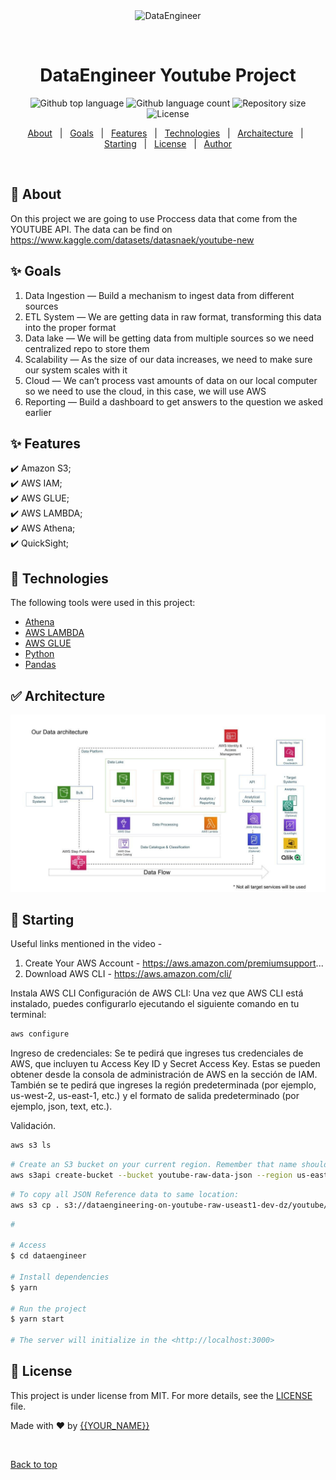 <div align="center" id="top"> 
  <img src="./.github/app.gif" alt="DataEngineer" />

  &#xa0;

  <!-- <a href="https://dataengineer.netlify.app">Demo</a> -->
</div>

<h1 align="center">DataEngineer Youtube Project</h1>

<p align="center">
  <img alt="Github top language" src="https://img.shields.io/github/languages/top/{{YOUR_GITHUB_USERNAME}}/dataengineer?color=56BEB8">

  <img alt="Github language count" src="https://img.shields.io/github/languages/count/{{YOUR_GITHUB_USERNAME}}/dataengineer?color=56BEB8">

  <img alt="Repository size" src="https://img.shields.io/github/repo-size/{{YOUR_GITHUB_USERNAME}}/dataengineer?color=56BEB8">

  <img alt="License" src="https://img.shields.io/github/license/{{YOUR_GITHUB_USERNAME}}/dataengineer?color=56BEB8">

  <!-- <img alt="Github issues" src="https://img.shields.io/github/issues/{{YOUR_GITHUB_USERNAME}}/dataengineer?color=56BEB8" /> -->

  <!-- <img alt="Github forks" src="https://img.shields.io/github/forks/{{YOUR_GITHUB_USERNAME}}/dataengineer?color=56BEB8" /> -->

  <!-- <img alt="Github stars" src="https://img.shields.io/github/stars/{{YOUR_GITHUB_USERNAME}}/dataengineer?color=56BEB8" /> -->
</p>

<!-- Status -->

<!-- <h4 align="center"> 
	🚧  DataEngineer 🚀 Under construction...  🚧
</h4> 

<hr> -->

<p align="center">
  <a href="#dart-about">About</a> &#xa0; | &#xa0; 
  <a href="#sparkles-goals">Goals</a> &#xa0; | &#xa0;
  <a href="#sparkles-features">Features</a> &#xa0; | &#xa0;
  <a href="#rocket-technologies">Technologies</a> &#xa0; | &#xa0;
  <a href="#white_check_mark-requirements">Archaitecture</a> &#xa0; | &#xa0;
  <a href="#checkered_flag-starting">Starting</a> &#xa0; | &#xa0;
  <a href="#memo-license">License</a> &#xa0; | &#xa0;
  <a href="https://github.com/{{YOUR_GITHUB_USERNAME}}" target="_blank">Author</a>
</p>

<br>

## :dart: About ##

On this project we are going to use Proccess data that come from the YOUTUBE API. The data can be find on https://www.kaggle.com/datasets/datasnaek/youtube-new

## :sparkles: Goals ##
1. Data Ingestion — Build a mechanism to ingest data from different sources
2. ETL System — We are getting data in raw format, transforming this data into the proper format
3. Data lake — We will be getting data from multiple sources so we need centralized repo to store them
4. Scalability — As the size of our data increases, we need to make sure our system scales with it
5. Cloud — We can’t process vast amounts of data on our local computer so we need to use the cloud, in this case, we will use AWS
6. Reporting — Build a dashboard to get answers to the question we asked earlier


## :sparkles: Features ##

:heavy_check_mark: Amazon S3;\
:heavy_check_mark: AWS IAM;\
:heavy_check_mark: AWS GLUE;\
:heavy_check_mark: AWS LAMBDA;\
:heavy_check_mark: AWS Athena;\
:heavy_check_mark: QuickSight;


## :rocket: Technologies ##

The following tools were used in this project:

- [Athena](https://aws.amazon.com/athena)
- [AWS LAMBDA](https://aws.amazon.com/es/pm/lambda/?gclid=Cj0KCQiAr8eqBhD3ARIsAIe-buNyrpmuZMwaDYoyFRL8_JOAWqyalTWHd7XUB-oNRm8qg4XQEx_mS0YaAhY-EALw_wcB&trk=c8019b8a-d2f2-4ec8-ac50-7bdc0dbe1996&sc_channel=ps&ef_id=Cj0KCQiAr8eqBhD3ARIsAIe-buNyrpmuZMwaDYoyFRL8_JOAWqyalTWHd7XUB-oNRm8qg4XQEx_mS0YaAhY-EALw_wcB:G:s&s_kwcid=AL!4422!3!651612391322!e!!g!!aws%20lambda!19828205892!147081379877)
- [AWS GLUE](https://aws.amazon.com/glue/)
- [Python](https://www.python.org/)
- [Pandas](https://pandas.pydata.org/)

## :white_check_mark: Architecture ##

![Architecture](https://github.com/DuvanEZ/data-youtube-end-to-end/blob/master/architecture.jpeg)



## :checkered_flag: Starting ##

Useful links mentioned in the video - 
1. Create Your AWS Account - https://aws.amazon.com/premiumsupport...
2. Download AWS CLI - https://aws.amazon.com/cli/

 Instala AWS CLI
Configuración de AWS CLI: Una vez que AWS CLI está instalado, puedes configurarlo ejecutando el siguiente comando en tu terminal:

```bash
aws configure
```
Ingreso de credenciales: Se te pedirá que ingreses tus credenciales de AWS, que incluyen tu Access Key ID y Secret Access Key. Estas se pueden obtener desde la consola de administración de AWS en la sección de IAM. También se te pedirá que ingreses la región predeterminada (por ejemplo, us-west-2, us-east-1, etc.) y el formato de salida predeterminado (por ejemplo, json, text, etc.).

Validación.
```bash
aws s3 ls
```

```bash
# Create an S3 bucket on your current region. Remember that name should be rame unique.
aws s3api create-bucket --bucket youtube-raw-data-json --region us-east-1 --create-bucket-configuration LocationConstraint=us-east-1
```
```bash
# To copy all JSON Reference data to same location:
aws s3 cp . s3://dataengineering-on-youtube-raw-useast1-dev-dz/youtube/raw_statistics_reference_data/ --recursive --exclude "*" --include "*.json"
```




```bash
#

# Access
$ cd dataengineer

# Install dependencies
$ yarn

# Run the project
$ yarn start

# The server will initialize in the <http://localhost:3000>
```

## :memo: License ##

This project is under license from MIT. For more details, see the [LICENSE](LICENSE.md) file.


Made with :heart: by <a href="https://github.com/{{YOUR_GITHUB_USERNAME}}" target="_blank">{{YOUR_NAME}}</a>

&#xa0;

<a href="#top">Back to top</a>

